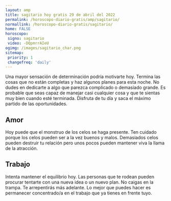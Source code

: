 ```yaml
---
layout: amp
title: sagitario hoy gratis 29 de abril del 2022 
permalink: /horoscopo-diario-gratis/amp/sagitario/
normallink: /horoscopo-diario-gratis/sagitario/
home: FALSE
horoscopo:
 signo: sagitario
 video: -DQpmrrAIeU
ogimg: /images/sagitario_char.png
sitemap:
 priority: 1
 changefreq: 'daily'
---
```



Una mayor sensación de determinación podría motivarte hoy. Termina las cosas que no están completas y haz algunos planes para esta noche. No dudes en dedicarte a algo que parezca complicado o demasiado grande. Es probable que seas capaz de manejar casi cualquier cosa y que te sientas muy bien cuando esté terminada. Disfruta de tu día y saca el máximo partido de las oportunidades.

## Amor

Hoy puede que el monstruo de los celos se haga presente. Ten cuidado porque los celos pueden ser a la vez buenos y malos. Demasiados celos pueden destruir tu relación pero unos pocos pueden mantener viva la llama de la atracción.

## Trabajo

Intenta mantener el equilibrio hoy. Las personas que te rodean pueden procurar tentarte con una nueva idea o un nuevo plan. No caigas en la trampa. Te arrepentirás más adelante. Lo mejor que puedes hacer es permanecer concentrado/a en el trabajo que ya tienes en frente tuyo.